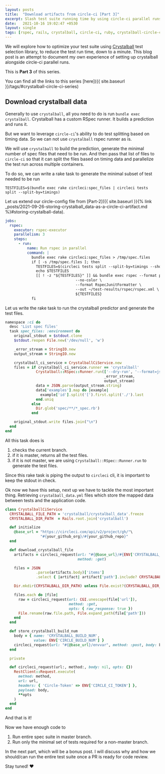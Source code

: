 ```yaml
---
layout: posts
title:  "Download artifacts from circle-ci [Part 3]"
excerpt: Slash test suite running time by using circle-ci parallel runs, splitting the test suite by timing data. Add crystalball magic to further boost the test run time
date:   2021-10-16 19:02:47 +0530
layout: single
tags: [rspec, rails, crystalball, circle-ci, ruby, crystalball-circle-ci-series, rake]
---
```

We will explore how to optimize your test suite using [Crystalball](https://github.com/toptal/crystalball) test selection library, to reduce the test run time, down to a minute. This blog post is an attempt to document my own experience of setting up crystalball alongside circle-ci parallel runs.

This is **Part 3** of this series.

You can find all the links to this series [here]({{ site.baseurl }}/tags/#crystalball-circle-ci-series)

## Download crystalball data

Generally to use `crystalball`, all you need to do is run `bundle exec crystalball`. Crystalball has a custom RSpec runner. It builds a prediction and runs it.

But we want to leverage `circle-ci`'s ability to do test splitting based on timing data. So we can not use `crystalball` rspec runner as is.

We will use `crystalball` to build the prediction, generate the minimal number of spec files that need to be run. And then pass that list of files to `circle-ci` so that it can split the files based on timing data and parallelize the test run across multiple containers.

To do so, we can write a rake task to generate the minimal subset of test needed to be run

``` shell
TESTFILES=$(bundle exec rake circleci:spec_files | circleci tests split --split-by=timings)
```

Let us extend our circle-config file from [Part-2]({{ site.baseurl }}{% link _posts/2021-09-26-storing-crystalball_data-as-a-circle-ci-artifact.md %}#storing-crystalball-data).

``` yaml
jobs:
  rspec:
    executor: rspec-executor
    parallelism: 3
    steps:
      - run:
          name: Run rspec in parallel
          command: |
            bundle exec rake circleci:spec_files > /tmp/spec.files
            if [ -s /tmp/spec.files ]; then
              TESTFILES=$(circleci tests split --split-by=timings --show-counts /tmp/spec.files)
              echo $TESTFILES
              [[ ! -z "${TESTFILES}" ]] && bundle exec rspec --format progress \
                                --no-color \
                                --format RspecJunitFormatter \
                                --out ~/test-results/rspec/rspec.xml \
                                ${TESTFILES}
            fi
```

Let us write the rake task to run the crystalball predictor and generate the test files.

``` ruby
namespace :ci do
  desc 'List spec files'
  task spec_files: :environment do
    original_stdout = $stdout.clone
    $stdout.reopen File.new('/dev/null', 'w')

    _error_stream = StringIO.new
    output_stream = StringIO.new

    crystalball_ci_service = CrystalballCiService.new
    files = if crystalball_ci_service.runner == 'crystalball'
              Crystalball::RSpec::Runner.run(['--dry-run', '--format=json'],
                                             _error_stream,
                                             output_stream)
              data = JSON.parse(output_stream.string)
              data['examples'].map do |example|
                example['id'].split('[').first.split('./').last
              end.uniq
            else
              Dir.glob('spec/**/*_spec.rb')
            end

    original_stdout.write files.join("\n")
  end
end
```

All this task does is
1. checks the current branch.
2. if it is master, returns all the test files.
3. if it is not master, we are using `Crystalball::RSpec::Runner.run` to generate the test files.

Since this rake task is piping the output to `circleci` cli, it is important to keep the stdout in check.

Ok now we have this setup, next up we have to tackle the most important thing. Retrieving `crystalball_data.yml` files which store the mapped data between tests and the application code.

``` ruby
class CrystalballCiService
  CRYSTALBALL_FILE_PATH = 'crystalball/crystalball_data'.freeze
  CRYSTALBALL_DIR_PATH  = Rails.root.join('crystalball')

  def initialize
    @base_url = "https://circleci.com/api/v2/project/gh/"\
                "#{your_github_org}/#{your_github_repo}"
  end

  def download_crystalball_file
    artifacts = circleci_request(url: "#{@base_url}/#{ENV['CRYSTALBALL_BUILD_NUM']}/artifacts",
                                 method: :get)

    files = JSON
              .parse(artifacts.body)['items']
              .select { |artifact| artifact['path'].include? CRYSTALBALL_FILE_PATH }

    Dir.mkdir(CRYSTALBALL_DIR_PATH) unless File.exist?(CRYSTALBALL_DIR_PATH)

    files.each do |file|
      raw = circleci_request(url: CGI.unescape(file['url']),
                             method: :get,
                             opts: { raw_response: true })
      File.rename(raw.file.path, File.expand_path(file['path']))
    end
  end

  def store_crystalball_build_num
    body = { name: 'CRYSTALBALL_BUILD_NUM',
             value: ENV['CIRCLE_BUILD_NUM'] }
    circleci_request(url: "#{@base_url}/envvar", method: :post, body: body)
  end

  private

  def circleci_request(url:, method:, body: nil, opts: {})
    RestClient::Request.execute(
      method: method,
      url: url,
      headers: { 'Circle-Token' => ENV['CIRCLE_CI_TOKEN'] },
      payload: body,
      **opts
    )
  end
end
```

And that is it!

Now we have enough code to
1. Run entire spec suite in master branch.
2. Run only the minimal set of tests required for a non-master branch.

In the next part, which will be a bonus post. I will discuss why and how we should/can run the entire test suite once a PR is ready for code review.

Stay tuned! :heart:
